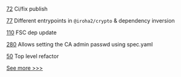 
[72](https://github.com/hyperledger/aries-staticagent-python/pull/72) Ci/fix publish

[77](https://github.com/hyperledger/iroha-javascript/pull/77) Different entrypoints in `@iroha2/crypto`  & dependency inversion

[110](https://github.com/hyperledger-labs/fabric-token-sdk/pull/110) FSC dep update

[280](https://github.com/hyperledger-labs/minifabric/pull/280) Allows setting the CA admin passwd using spec.yaml

[50](https://github.com/hyperledger-labs/mirbft/pull/50) Top level refactor


[See more >>>](https://start-here.hyperledger.org/pull-requests)
